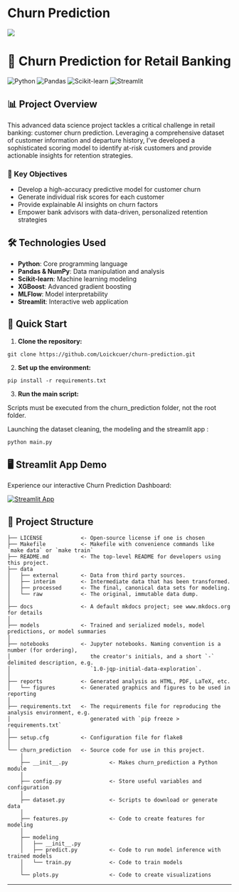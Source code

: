 # Churn Prediction

<a target="_blank" href="https://cookiecutter-data-science.drivendata.org/">
    <img src="https://img.shields.io/badge/CCDS-Project%20template-328F97?logo=cookiecutter" />
</a>

# 🚀 Churn Prediction for Retail Banking

![Python](https://img.shields.io/badge/python-3670A0?style=for-the-badge&logo=python&logoColor=ffdd54)
![Pandas](https://img.shields.io/badge/pandas-%23150458.svg?style=for-the-badge&logo=pandas&logoColor=white)
![Scikit-learn](https://img.shields.io/badge/scikit--learn-%23F7931E.svg?style=for-the-badge&logo=scikit-learn&logoColor=white)
![Streamlit](https://img.shields.io/badge/Streamlit-FF4B4B?style=for-the-badge&logo=streamlit&logoColor=white)

## 📊 Project Overview

This advanced data science project tackles a critical challenge in retail banking: customer churn prediction. Leveraging a comprehensive dataset of customer information and departure history, I've developed a sophisticated scoring model to identify at-risk customers and provide actionable insights for retention strategies.

### 🎯 Key Objectives

- Develop a high-accuracy predictive model for customer churn
- Generate individual risk scores for each customer
- Provide explainable AI insights on churn factors
- Empower bank advisors with data-driven, personalized retention strategies

## 🛠️ Technologies Used

- **Python**: Core programming language
- **Pandas & NumPy**: Data manipulation and analysis
- **Scikit-learn**: Machine learning modeling
- **XGBoost**: Advanced gradient boosting
- **MLFlow**: Model interpretability
- **Streamlit**: Interactive web application

## 🚀 Quick Start

1. **Clone the repository:**
```
git clone https://github.com/Loickcuer/churn-prediction.git
```

2. **Set up the environment:**
   
```
pip install -r requirements.txt
```
3. **Run the main script:**
   
Scripts must be executed from the churn_prediction folder, not the root folder.

Launching the dataset cleaning, the modeling and the streamlit app :
```
python main.py
```

## 🖥️ Streamlit App Demo

Experience our interactive Churn Prediction Dashboard:

[![Streamlit App](https://static.streamlit.io/badges/streamlit_badge_black_white.svg)](https://loickcuer-churn-prediction-docsstreamlit-app-susqjw.streamlit.app/)

## 📂 Project Structure

```
├── LICENSE            <- Open-source license if one is chosen
├── Makefile           <- Makefile with convenience commands like `make data` or `make train`
├── README.md          <- The top-level README for developers using this project.
├── data
│   ├── external       <- Data from third party sources.
│   ├── interim        <- Intermediate data that has been transformed.
│   ├── processed      <- The final, canonical data sets for modeling.
│   └── raw            <- The original, immutable data dump.
│
├── docs               <- A default mkdocs project; see www.mkdocs.org for details
│
├── models             <- Trained and serialized models, model predictions, or model summaries
│
├── notebooks          <- Jupyter notebooks. Naming convention is a number (for ordering),
│                         the creator's initials, and a short `-` delimited description, e.g.
│                         `1.0-jqp-initial-data-exploration`.
│
├── reports            <- Generated analysis as HTML, PDF, LaTeX, etc.
│   └── figures        <- Generated graphics and figures to be used in reporting
│
├── requirements.txt   <- The requirements file for reproducing the analysis environment, e.g.
│                         generated with `pip freeze > requirements.txt`
│
├── setup.cfg          <- Configuration file for flake8
│
└── churn_prediction   <- Source code for use in this project.
    │
    ├── __init__.py             <- Makes churn_prediction a Python module
    │
    ├── config.py               <- Store useful variables and configuration
    │
    ├── dataset.py              <- Scripts to download or generate data
    │
    ├── features.py             <- Code to create features for modeling
    │
    ├── modeling                
    │   ├── __init__.py 
    │   ├── predict.py          <- Code to run model inference with trained models          
    │   └── train.py            <- Code to train models
    │
    └── plots.py                <- Code to create visualizations
```

--------

